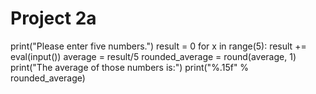 # Project 2a
print("Please enter five numbers.")
result = 0
for x in range(5):
    result += eval(input())
average = result/5
rounded_average = round(average, 1)
print("The average of those numbers is:")
print("%.15f" % rounded_average)
